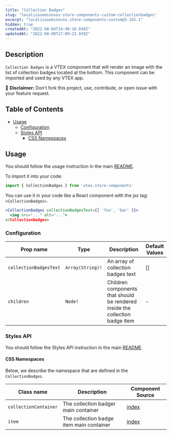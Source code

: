 ```yaml
---
title: "Collection Badges"
slug: "localizaseminovos-store-components-custom-collectionbadges"
excerpt: "localizaseminovos.store-components-custom@3.165.1"
hidden: true
createdAt: "2022-08-04T14:49:16.038Z"
updatedAt: "2022-08-09T17:09:23.939Z"
---
```

## Description

`Collection Badges` is a VTEX component that will render an image with the list of collection badges located at the bottom.
This component can be imported and used by any VTEX app.

:loudspeaker: **Disclaimer:** Don't fork this project, use, contribute, or open issue with your feature request.

## Table of Contents
- [Usage](#usage)
  - [Configuration](#configuration)
  - [Styles API](#styles-api)
    - [CSS Namespaces](#css-namespaces)

## Usage

You should follow the usage instruction in the main [README](https://github.com/vtex-apps/store-components/blob/master/README.md#usage).

To import it into your code: 
```js
import { CollectionBadges } from 'vtex.store-components'
```

You can use it in your code like a React component with the jsx tag: `<CollectionBadges>`. 
```jsx
<CollectionBadges collectionBadgesText={[ 'foo', 'bar' ]}>
  <img src="..." alt="...">
</CollectionBadges>
```

### Configuration

| Prop name | Type | Description | Default Values |
| --------- | ---- | ----------- | -------------- |
| `collectionBadgesText` | `Array(String)!` | An array of collection badges text | [] |
| `children` | `Node!` | Children components that should be rendered inside the collection badge item | - |

### Styles API
You should follow the Styles API instruction in the main [README](/README.md#styles-api).

#### CSS Namespaces

Below, we describe the namespace that are defined in the `CollectionBadges`.

| Class name | Description | Component Source |
| ---------- | ----------- | ---------------- |
| `collectionContainer` | The collection badger main container | [index](/react/components/CollectionBadges/index.js) |
| `item` | The collection badge item main container | [index](/react/components/CollectionBadges/components/CollectionBadgeItem.js) |